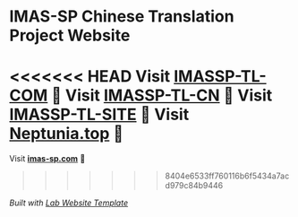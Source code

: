 
# IMAS-SP Chinese Translation Project Website

<<<<<<< HEAD
Visit **[IMASSP-TL-COM](https://imas-sp.com/)** 🚀
Visit **[IMASSP-TL-CN](https://imas-sp.cn/)** 🚀
Visit **[IMASSP-TL-SITE](https://imas-sp.site/)** 🚀
Visit **[Neptunia.top](https://neptunia.top/imas-sp-sch-tl/)** 🚀
=======
Visit **[imas-sp.com](http://imas-sp.com)** 🚀
>>>>>>> 8404e6533ff760116b6f5434a7acd979c84b9446

_Built with [Lab Website Template](https://greene-lab.gitbook.io/lab-website-template-docs)_

